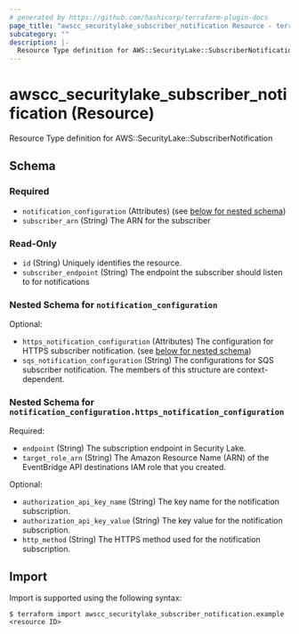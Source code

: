 ```yaml
---
# generated by https://github.com/hashicorp/terraform-plugin-docs
page_title: "awscc_securitylake_subscriber_notification Resource - terraform-provider-awscc"
subcategory: ""
description: |-
  Resource Type definition for AWS::SecurityLake::SubscriberNotification
---
```


# awscc_securitylake_subscriber_notification (Resource)

Resource Type definition for AWS::SecurityLake::SubscriberNotification



<!-- schema generated by tfplugindocs -->
## Schema

### Required

- `notification_configuration` (Attributes) (see [below for nested schema](#nestedatt--notification_configuration))
- `subscriber_arn` (String) The ARN for the subscriber

### Read-Only

- `id` (String) Uniquely identifies the resource.
- `subscriber_endpoint` (String) The endpoint the subscriber should listen to for notifications

<a id="nestedatt--notification_configuration"></a>
### Nested Schema for `notification_configuration`

Optional:

- `https_notification_configuration` (Attributes) The configuration for HTTPS subscriber notification. (see [below for nested schema](#nestedatt--notification_configuration--https_notification_configuration))
- `sqs_notification_configuration` (String) The configurations for SQS subscriber notification. The members of this structure are context-dependent.

<a id="nestedatt--notification_configuration--https_notification_configuration"></a>
### Nested Schema for `notification_configuration.https_notification_configuration`

Required:

- `endpoint` (String) The subscription endpoint in Security Lake.
- `target_role_arn` (String) The Amazon Resource Name (ARN) of the EventBridge API destinations IAM role that you created.

Optional:

- `authorization_api_key_name` (String) The key name for the notification subscription.
- `authorization_api_key_value` (String) The key value for the notification subscription.
- `http_method` (String) The HTTPS method used for the notification subscription.

## Import

Import is supported using the following syntax:

```shell
$ terraform import awscc_securitylake_subscriber_notification.example <resource ID>
```
